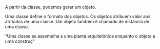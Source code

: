 A partir da classe, podemos gerar um objeto.

Uma classe define o formato dos objetos.  Os objetos atribuem valor aos atributos de uma classe. 
Um objeto também é chamado de instância de uma classe.

"Uma classe se assemelha a uma planta arquitetônica enquanto o objeto a uma construç"
